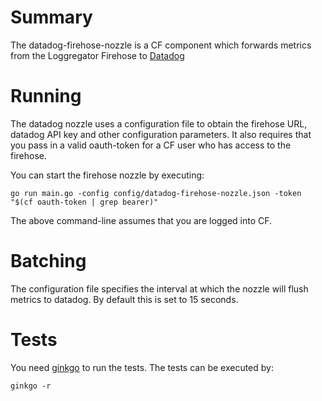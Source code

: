 # Summary
The datadog-firehose-nozzle is a CF component which forwards metrics from the Loggregator Firehose to [Datadog](http://www.datadoghq.com/)

# Running

The datadog nozzle uses a configuration file to obtain the firehose URL, datadog API key and other configuration parameters. It also requires that you pass in a valid oauth-token for a CF user who has access to the firehose.

You can start the firehose nozzle by executing:
```
go run main.go -config config/datadog-firehose-nozzle.json -token "$(cf oauth-token | grep bearer)"
```

The above command-line assumes that you are logged into CF.


# Batching

The configuration file specifies the interval at which the nozzle will flush metrics to datadog. By default this is set to 15 seconds.

# Tests

You need [ginkgo](http://onsi.github.io/ginkgo/) to run the tests. The tests can be executed by:

```
ginkgo -r

```